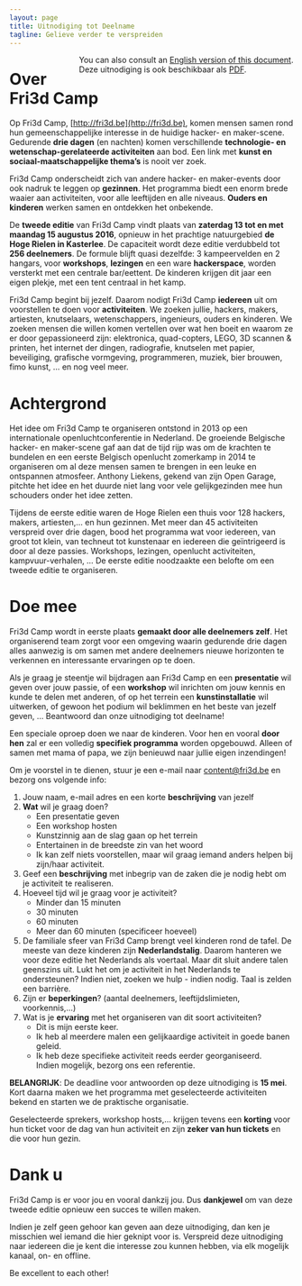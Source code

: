 ```yaml
---
layout: page
title: Uitnodiging tot Deelname
tagline: Gelieve verder te verspreiden
---
```

<div style="float:right">
  You can also consult an <a href="en/">English version of this document</a>.<br>
  Deze uitnodiging is ook beschikbaar als <a href="../assets/Fri3dCamp2016-UTD.pdf">PDF</a>.
</div>

# Over Fri3d Camp

Op Fri3d Camp, [http://fri3d.be](http://fri3d.be), komen mensen samen rond hun gemeenschappelijke interesse in de huidige hacker- en maker-scene. Gedurende **drie dagen** (en nachten) komen verschillende **technologie- en wetenschap-gerelateerde activiteiten** aan bod. Een link met **kunst en sociaal-maatschappelijke thema’s** is nooit ver zoek.

Fri3d Camp onderscheidt zich van andere hacker- en maker-events door ook nadruk te leggen op **gezinnen**. Het programma biedt een enorm brede waaier aan activiteiten, voor alle leeftijden en alle niveaus. **Ouders en kinderen** werken samen en ontdekken het onbekende.

De **tweede editie** van Fri3d Camp vindt plaats van **zaterdag 13 tot en met maandag 15 augustus 2016**, opnieuw in het prachtige natuurgebied **de Hoge Rielen in Kasterlee**. De capaciteit wordt deze editie verdubbeld tot **256 deelnemers**. De formule blijft quasi dezelfde: 3 kampeervelden en 2 hangars, voor **workshops**, **lezingen** en een ware **hackerspace**, worden versterkt met een centrale bar/eettent. De kinderen krijgen dit jaar een eigen plekje, met een tent centraal in het kamp.

Fri3d Camp begint bij jezelf. Daarom nodigt Fri3d Camp **iedereen** uit om voorstellen te doen voor **activiteiten**. We zoeken jullie, hackers, makers, artiesten, knutselaars, wetenschappers, ingenieurs, ouders en kinderen. We zoeken mensen die willen komen vertellen over wat hen boeit en waarom ze er door gepassioneerd zijn: elektronica, quad-copters, LEGO, 3D scannen & printen, het internet der dingen, radiografie, knutselen met papier, beveiliging, grafische vormgeving, programmeren, muziek, bier brouwen, fimo kunst, … en nog veel meer.

# Achtergrond

Het idee om Fri3d Camp te organiseren ontstond in 2013 op een internationale openluchtconferentie in Nederland. De groeiende Belgische hacker- en maker-scene gaf aan dat de tijd rijp was om de krachten te bundelen en een eerste Belgisch openlucht zomerkamp in 2014 te organiseren om al deze mensen samen te brengen in een leuke en ontspannen atmosfeer. Anthony Liekens, gekend van zijn Open Garage, pitchte het idee en het duurde niet lang voor vele gelijkgezinden mee hun schouders onder het idee zetten.

Tijdens de eerste editie waren de Hoge Rielen een thuis voor 128 hackers, makers, artiesten,… en hun gezinnen. Met meer dan 45 activiteiten verspreid over drie dagen, bood het programma wat voor iedereen, van groot tot klein, van techneut tot kunstenaar en iedereen die geïntrigeerd is door al deze passies. Workshops, lezingen, openlucht activiteiten, kampvuur-verhalen, … De eerste editie noodzaakte een belofte om een tweede editie te organiseren.

# Doe mee

Fri3d Camp wordt in eerste plaats **gemaakt door alle deelnemers zelf**. Het organiserend team zorgt voor een omgeving waarin gedurende drie dagen alles aanwezig is om samen met andere deelnemers nieuwe horizonten te verkennen en interessante ervaringen op te doen.

Als je graag je steentje wil bijdragen aan Fri3d Camp en een **presentatie** wil geven over jouw passie, of een **workshop** wil inrichten om jouw kennis en kunde te delen met anderen, of op het terrein een **kunstinstallatie** wil uitwerken, of gewoon het podium wil beklimmen en het beste van jezelf geven, … Beantwoord dan onze uitnodiging tot deelname!

Een speciale oproep doen we naar de kinderen. Voor hen en vooral **door hen** zal er een volledig **specifiek programma** worden opgebouwd. Alleen of samen met mama of papa, we zijn benieuwd naar jullie eigen inzendingen!

Om je voorstel in te dienen, stuur je een e-mail naar [content@fri3d.be](mailto:content@fri3d.be) en bezorg ons volgende info:

1. Jouw naam, e-mail adres en een korte **beschrijving** van jezelf
2. **Wat** wil je graag doen?
    * Een presentatie geven
    * Een workshop hosten
    * Kunstzinnig aan de slag gaan op het terrein
    * Entertainen in de breedste zin van het woord
    * Ik kan zelf niets voorstellen, maar wil graag iemand anders helpen bij zijn/haar activiteit.
3. Geef een **beschrijving** met inbegrip van de zaken die je nodig hebt om je activiteit te realiseren.
4. Hoeveel tijd wil je graag voor je activiteit?
    * Minder dan 15 minuten
    * 30 minuten
    * 60 minuten
    * Meer dan 60 minuten (specificeer hoeveel)
5. De familiale sfeer van Fri3d Camp brengt veel kinderen rond de tafel. De meeste van deze kinderen zijn **Nederlandstalig**. Daarom hanteren we voor deze editie het Nederlands als voertaal. Maar dit sluit andere talen geenszins uit. Lukt het om je activiteit in het Nederlands te ondersteunen? Indien niet, zoeken we hulp - indien nodig. Taal is zelden een barrière.
6. Zijn er **beperkingen**? (aantal deelnemers, leeftijdslimieten, voorkennis,…)
7. Wat is je **ervaring** met het organiseren van dit soort activiteiten?
    * Dit is mijn eerste keer.
    * Ik heb al meerdere malen een gelijkaardige activiteit in goede banen geleid.
    * Ik heb deze specifieke activiteit reeds eerder georganiseerd.<br>Indien mogelijk, bezorg ons een referentie.

**BELANGRIJK**: De deadline voor antwoorden op deze uitnodiging is **15 mei**. Kort daarna maken we het programma met geselecteerde activiteiten bekend en starten we de praktische organisatie.

Geselecteerde sprekers, workshop hosts,… krijgen tevens een **korting** voor hun ticket voor de dag van hun activiteit en zijn **zeker van hun tickets** en die voor hun gezin.

# Dank u

Fri3d Camp is er voor jou en vooral dankzij jou. Dus **dankjewel** om van deze tweede editie opnieuw een succes te willen maken.

Indien je zelf geen gehoor kan geven aan deze uitnodiging, dan ken je misschien wel iemand die hier geknipt voor is. Verspreid deze uitnodiging naar iedereen die je kent die interesse zou kunnen hebben, via elk mogelijk kanaal, on- en offline.

Be excellent to each other!

<br><br><br>
